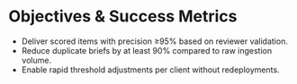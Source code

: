 # Objectives & Success Metrics
- Deliver scored items with precision ≥95% based on reviewer validation.
- Reduce duplicate briefs by at least 90% compared to raw ingestion volume.
- Enable rapid threshold adjustments per client without redeployments.
